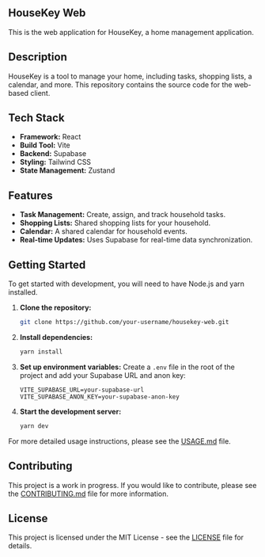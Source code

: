 ## HouseKey Web

This is the web application for HouseKey, a home management application.

## Description

HouseKey is a tool to manage your home, including tasks, shopping lists, a calendar, and more. This repository contains the source code for the web-based client.

## Tech Stack

- **Framework:** React
- **Build Tool:** Vite
- **Backend:** Supabase
- **Styling:** Tailwind CSS
- **State Management:** Zustand

## Features

- **Task Management:** Create, assign, and track household tasks.
- **Shopping Lists:** Shared shopping lists for your household.
- **Calendar:** A shared calendar for household events.
- **Real-time Updates:** Uses Supabase for real-time data synchronization.

## Getting Started

To get started with development, you will need to have Node.js and yarn installed.

1. **Clone the repository:**
   ```bash
   git clone https://github.com/your-username/housekey-web.git
   ```
2. **Install dependencies:**
   ```bash
   yarn install
   ```
3. **Set up environment variables:**
   Create a `.env` file in the root of the project and add your Supabase URL and anon key:
   ```
   VITE_SUPABASE_URL=your-supabase-url
   VITE_SUPABASE_ANON_KEY=your-supabase-anon-key
   ```
4. **Start the development server:**
   ```bash
   yarn dev
   ```

For more detailed usage instructions, please see the [USAGE.md](USAGE.md) file.

## Contributing

This project is a work in progress. If you would like to contribute, please see the [CONTRIBUTING.md](CONTRIBUTING.md) file for more information.

## License

This project is licensed under the MIT License - see the [LICENSE](LICENSE) file for details.

